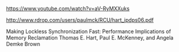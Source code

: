 
https://www.youtube.com/watch?v=aV-RyMXXuks

http://www.rdrop.com/users/paulmck/RCU/hart_ipdps06.pdf

Making Lockless Synchronization Fast: Performance Implications of Memory Reclamation
Thomas E. Hart, Paul E. McKenney, and Angela Demke Brown
